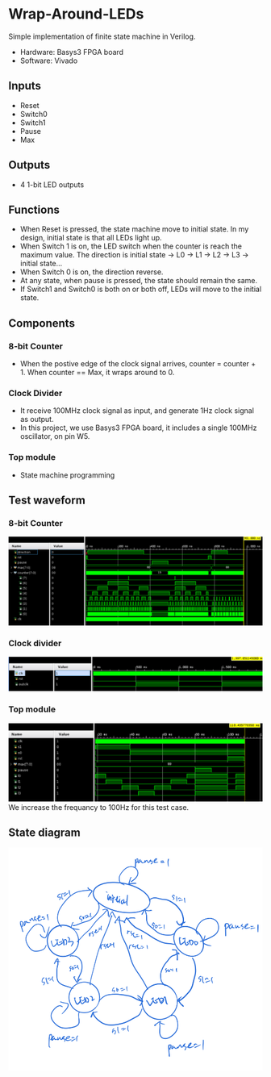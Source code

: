 # Wrap-Around-LEDs
Simple implementation of finite state machine in Verilog.  
- Hardware: Basys3 FPGA board   
- Software: Vivado  

## Inputs
- Reset
- Switch0
- Switch1
- Pause
- Max

## Outputs
- 4 1-bit LED outputs

## Functions
- When Reset is pressed, the state machine move to initial state. In my design, initial state is that all LEDs light up.
- When Switch 1 is on, the LED switch when the counter is reach the maximum value. The direction is initial state -> L0 -> L1 -> L2 -> L3 -> initial state...
- When Switch 0 is on, the direction reverse.
- At any state, when pause is pressed, the state should remain the same.
- If Switch1 and Switch0 is both on or both off, LEDs will move to the initial state.

## Components
### 8-bit Counter
- When the postive edge of the clock signal arrives, counter = counter + 1. When counter == Max, it wraps around to 0.

### Clock Divider
- It receive 100MHz clock signal as input, and generate 1Hz clock signal as output.  
- In this project, we use Basys3 FPGA board, it includes a single 100MHz oscillator, on pin W5.

### Top module
- State machine programming

## Test waveform
### 8-bit Counter
<img src="https://github.com/TingyiZhang/Wrap-Around-LEDs/blob/master/8bitcounter.png">

### Clock divider
<img src="https://github.com/TingyiZhang/Wrap-Around-LEDs/blob/master/clockdivider.png">

### Top module
<img src="https://github.com/TingyiZhang/Wrap-Around-LEDs/blob/master/wraparoundleds.png">
We increase the frequancy to 100Hz for this test case.

## State diagram
<img src="https://github.com/TingyiZhang/Wrap-Around-LEDs/blob/master/statediagram.png">
